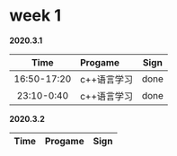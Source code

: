 # week 1

**2020.3.1**

Time|Progame|Sign
:----------:|:----------|:----------:|
16:50-17:20|c++语言学习|done
23:10-0:40|c++语言学习|done

**2020.3.2**

Time|Progame|Sign
:----------:|:----------|:----------:|
